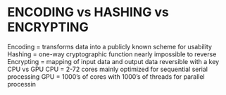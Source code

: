 # ENCODING vs HASHING vs ENCRYPTING
Encoding = transforms data into a publicly known scheme for usability Hashing
= one-way cryptographic function nearly impossible to reverse Encrypting =
mapping of input data and output data reversible with a key CPU vs GPU
CPU = 2-72 cores mainly optimized for sequential serial processing GPU =
1000’s of cores with 1000’s of threads for parallel processin